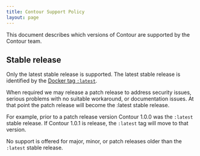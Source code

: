 ```yaml
---
title: Contour Support Policy
layout: page
---
```


This document describes which versions of Contour are supported by the Contour team.

## Stable release

Only the latest stable release is supported.
The latest stable release is identified by the [Docker tag `:latest`](/docs/v1.0.0/tagging).

When required we may release a patch release to address security issues, serious problems with no suitable workaround, or documentation issues.
At that point the patch release will become the :latest stable release.

For example, prior to a patch release version Contour 1.0.0 was the `:latest` stable release.
If Contour 1.0.1 is release, the `:latest` tag will move to that version.

No support is offered for major, minor, or patch releases older than the `:latest` stable release.
